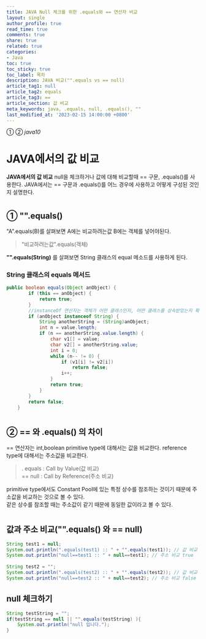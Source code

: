 ```yaml
---
title: JAVA Null 체크를 위한 .equals와 == 연산자 비교
layout: single
author_profile: true
read_time: true
comments: true
share: true
related: true
categories:
- Java
toc: true
toc_sticky: true
toc_label: 목차
description: JAVA 비교("".equals vs == null)
article_tag1: null
article_tag2: equals
article_tag3: ==
article_section: 값 비교
meta_keywords: java, .equals, null, .equals(), ""
last_modified_at: '2023-02-15 14:00:00 +0800'
---
```

① ② *java10* 

# JAVA에서의 값 비교

**JAVA에서의 값 비교**
null을 체크하거나 값에 대해 비교할때 == 구문, .equals()를 사용한다. JAVA에서는 == 구문과 .equals()를 어느 경우에 사용하고 어떻게 구성된 것인지 설명한다.

#
## ① "".equals()
"A".equals(B)를 살펴보면 A에는 비교하려는값 B에는 객체를 넣어야된다.
> "비교하려는값".equals(객체)

**"".equals(String)** 를 살펴보면 String 클래스의 equal 메소드를 사용하게 된다.

### String 클래스의 equals 메서드
```java
public boolean equals(Object anObject) {
        if (this == anObject) {
            return true;
        }
		//instanceOf 연산자는 객체가 어떤 클래스인지, 어떤 클래스를 상속받았는지 확인한다. 여기서는 String인지 확인한다.
        if (anObject instanceof String) {		
            String anotherString = (String)anObject;
            int n = value.length;
            if (n == anotherString.value.length) {
                char v1[] = value;
                char v2[] = anotherString.value;
                int i = 0;
                while (n-- != 0) {
                    if (v1[i] != v2[i])
                        return false;
                    i++;
                }
                return true;
            }
        }
        return false;
    }
```
#

## ② == 와 .equals() 의 차이

== 연산자는 int,boolean primitive type에 대해서는 값을 비교한다. 
reference type에 대해서는 주소값을 비교한다. <br>

>. equals : Call by Value(값 비교) <br>
> == null : Call by Reference(주소 비교)

primitive type에서도 Constant Pool에 있는 특정 상수를 참조하는 것이기 때문에 주소값을 비교하는 것으로 볼 수 있다. <br>
같은 상수를 참조할 때는 주소값이 같기 때문에 동일한 값이라고 볼 수 있다.
#

## 값과 주소 비교("".equals() 와 == null)
```java
String test1 = null;
System.out.println(".equals(test1) :: " + "".equals(test1)); // 값 비교 false
System.out.println("null==test1 :: " + null==test1); // 주소 비교 true
	
String test2 = "";
System.out.println(".equals(test2) :: " + "".equals(test2)); // 값 비교 true
System.out.println("null==test2 :: " + null==test2); // 주소 비교 false
```

## null 체크하기
```java
String testString = "";
if(testString == null || "".equals(testString) ){
	System.out.println("null 입니다.");
}
```